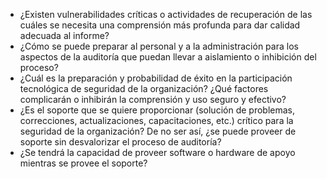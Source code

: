 - ¿Existen vulnerabilidades críticas o actividades de recuperación de las cuáles se necesita una comprensión más profunda para dar calidad adecuada al informe?
- ¿Cómo se puede preparar al personal y a la administración para los aspectos de la auditoría que puedan llevar a aislamiento o inhibición del proceso?
- ¿Cuál es la preparación y probabilidad de éxito en la participación tecnológica de seguridad de la organización? ¿Qué factores complicarán o inhibirán la comprensión y uso seguro y efectivo?
- ¿Es el soporte que se quiere proporcionar (solución de problemas, correcciones, actualizaciones, capacitaciones, etc.) crítico para la seguridad de la organización? De no ser así, ¿se puede proveer de soporte sin desvalorizar el proceso de auditoría?
- ¿Se tendrá la capacidad de proveer software o hardware de apoyo mientras se provee el soporte?
